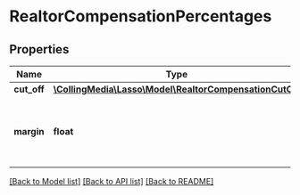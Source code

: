 # RealtorCompensationPercentages

## Properties
Name | Type | Description | Notes
------------ | ------------- | ------------- | -------------
**cut_off** | [**\CollingMedia\Lasso\Model\RealtorCompensationCutOff**](RealtorCompensationCutOff.md) |  | [optional] 
**margin** | **float** | Percentage as fraction of 100 as float, e.g. &#39;0.0125&#39; &#x3D;&gt; 1.25% | [optional] 

[[Back to Model list]](../README.md#documentation-for-models) [[Back to API list]](../README.md#documentation-for-api-endpoints) [[Back to README]](../README.md)



